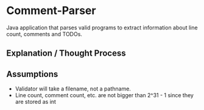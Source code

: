# Comment-Parser
Java application that parses valid programs to extract information about line count, comments and TODOs.

## Explanation / Thought Process

## Assumptions
  * Validator will take a filename, not a pathname.
  * Line count, comment count, etc. are not bigger than 2^31 - 1 since they are stored as int
